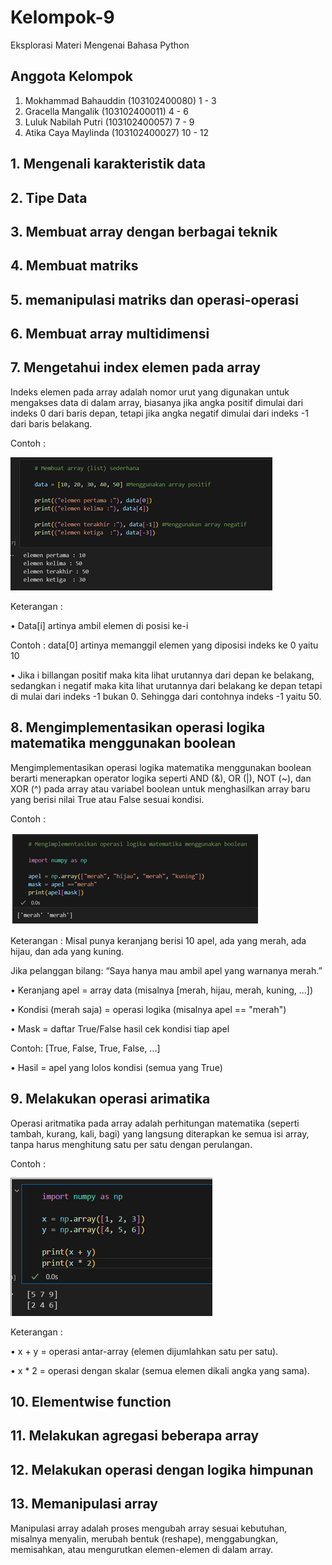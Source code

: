 # Kelompok-9
Eksplorasi Materi Mengenai Bahasa Python


## Anggota Kelompok

1. Mokhammad Bahauddin (103102400080) 1 - 3 
2. Gracella Mangalik   (103102400011) 4 - 6  
3. Luluk Nabilah Putri (103102400057) 7 - 9
4. Atika Caya Maylinda (103102400027) 10 - 12 


## 1. Mengenali karakteristik data
## 2. Tipe Data
## 3. Membuat array dengan berbagai teknik
## 4. Membuat matriks
## 5. memanipulasi matriks dan operasi-operasi
## 6. Membuat array multidimensi
## 7. Mengetahui index elemen pada array

Indeks elemen pada array adalah nomor urut yang digunakan untuk mengakses data di dalam array, biasanya jika angka positif dimulai dari indeks 0  dari baris depan, tetapi jika angka negatif dimulai dari indeks -1 dari baris belakang.

Contoh :

![7](Images/7.png)








Keterangan : 

  •	Data[i] artinya ambil elemen di posisi ke-i
  
  Contoh : data[0] artinya memanggil elemen yang diposisi indeks ke 0 yaitu 10
  
  •	Jika i billangan positif maka kita lihat urutannya dari depan ke belakang, sedangkan i negatif maka kita lihat urutannya dari belakang ke depan tetapi di mulai dari indeks -1 bukan 0. Sehingga dari contohnya indeks -1 yaitu 50.

## 8. Mengimplementasikan operasi logika matematika menggunakan boolean

Mengimplementasikan operasi logika matematika menggunakan boolean berarti menerapkan operator logika seperti AND (&), OR (|), NOT (~), dan XOR (^) pada array atau variabel boolean untuk menghasilkan array baru yang berisi nilai True atau False sesuai kondisi.

Contoh : 

![*](Images/8.png)







Keterangan : 
Misal punya keranjang berisi 10 apel, ada yang merah, ada hijau, dan ada yang kuning.

Jika pelanggan bilang: “Saya hanya mau ambil apel yang warnanya merah.”

  •	Keranjang apel = array data (misalnya [merah, hijau, merah, kuning, ...])
  
  •	Kondisi (merah saja) = operasi logika (misalnya apel == "merah")
  
  •	Mask = daftar True/False hasil cek kondisi tiap apel
  
  Contoh: [True, False, True, False, ...]
  
  •	Hasil = apel yang lolos kondisi (semua yang True)

## 9. Melakukan operasi arimatika

Operasi aritmatika pada array adalah perhitungan matematika (seperti tambah, kurang, kali, bagi) yang langsung diterapkan ke semua isi array, tanpa harus menghitung satu per satu dengan perulangan.

Contoh :

![9](Images/9.png)






 
Keterangan : 

  •	x + y = operasi antar-array (elemen dijumlahkan satu per satu).
  
  •	x * 2 = operasi dengan skalar (semua elemen dikali angka yang sama).


## 10. Elementwise function
## 11. Melakukan agregasi beberapa array
## 12. Melakukan operasi dengan logika himpunan
## 13. Memanipulasi array
Manipulasi array adalah proses mengubah array sesuai kebutuhan, misalnya menyalin, merubah bentuk (reshape), menggabungkan, memisahkan, atau mengurutkan elemen-elemen di dalam array.





